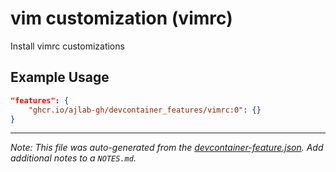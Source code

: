 
# vim customization (vimrc)

Install vimrc customizations

## Example Usage

```json
"features": {
    "ghcr.io/ajlab-gh/devcontainer_features/vimrc:0": {}
}
```





---

_Note: This file was auto-generated from the [devcontainer-feature.json](https://github.com/ajlab-gh/devcontainer_features/blob/main/src/vimrc/devcontainer-feature.json).  Add additional notes to a `NOTES.md`._
